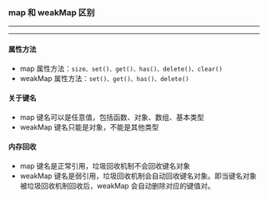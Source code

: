 ### map 和 weakMap 区别

---
---

#### 属性方法

- map 属性方法：`size、set()、get()、has()、delete()、clear()`
- weakMap 属性方法：`set()、get()、has()、delete()`

#### 关于键名

- map 键名可以是任意值，包括函数、对象、数组、基本类型
- weakMap 键名只能是对象，不能是其他类型

#### 内存回收

- map 键名是正常引用，垃圾回收机制不会回收键名对象
- weakMap 键名是弱引用，垃圾回收机制会自动回收键名对象。即当键名对象被垃圾回收机制回收后，weakMap 会自动删除对应的键值对。